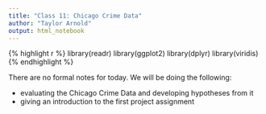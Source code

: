 ```yaml
---
title: "Class 11: Chicago Crime Data"
author: "Taylor Arnold"
output: html_notebook
---
```





{% highlight r %}
library(readr)
library(ggplot2)
library(dplyr)
library(viridis)
{% endhighlight %}

There are no formal notes for today. We will be doing
the following:

- evaluating the Chicago Crime Data and developing hypotheses from it
- giving an introduction to the first project assignment




